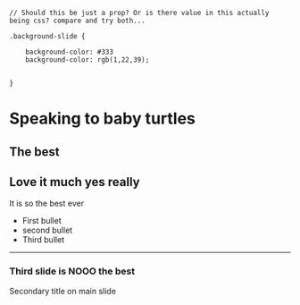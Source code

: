 ```config:theme
// Should this be just a prop? Or is there value in this actually being css? compare and try both...

.background-slide {
    
    background-color: #333
    background-color: rgb(1,22,39);


}
```

# Speaking to baby turtles
The best
---
## Love it much yes really
It is so the best ever

- First bullet
- second bullet
- Third bullet
---
### Third slide is NOOO the best
Secondary title on main slide

